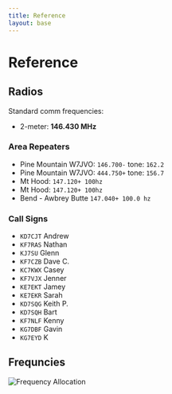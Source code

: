 ```yaml
---
title: Reference
layout: base
---
```


# Reference

## Radios

Standard comm frequencies:

 - 2-meter: **146.430 MHz**

### Area Repeaters

 - Pine Mountain W7JVO: `146.700-` tone: `162.2`
 - Pine Mountain W7JVO: `444.750+` tone: `156.7`
 - Mt Hood: `147.120+ 100hz`
 - Mt Hood: `147.120+ 100hz`
 - Bend - Awbrey Butte `147.040+ 100.0 hz`


### Call Signs

 - `KD7CJT` Andrew
 - `KF7RAS` Nathan
 - `KJ7SU`  Glenn
 - `KF7CZB` Dave C.
 - `KC7KWX` Casey
 - `KF7VJX` Jenner
 - `KE7EKT` Jamey
 - `KE7EKR` Sarah
 - `KD7SQG` Keith P.
 - `KD7SQH` Bart
 - `KF7NLF` Kenny
 - `KG7DBF` Gavin
 - `KG7EYD` K

## Frequncies

![Frequency Allocation](diagrams/spectrum.png)

